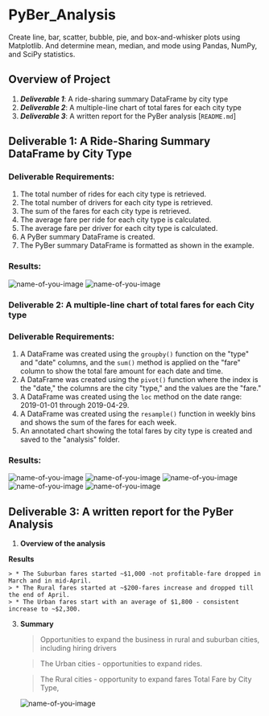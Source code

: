 # PyBer_Analysis

Create line, bar, scatter, bubble, pie, and box-and-whisker plots using Matplotlib. And determine mean, median, and mode using Pandas, NumPy, and SciPy statistics.

## Overview of Project

1. ***Deliverable 1***: A ride-sharing summary DataFrame by city type
2. ***Deliverable 2***: A multiple-line chart of total fares for each city type
3. ***Deliverable 3***: A written report for the PyBer analysis [`README.md`]

## Deliverable 1:  A Ride-Sharing Summary DataFrame by City Type
### Deliverable Requirements:
1. The total number of rides for each city type is retrieved. 
2. The total number of drivers for each city type is retrieved.
3. The sum of the fares for each city type is retrieved.
4. The average fare per ride for each city type is calculated.  
5. The average fare per driver for each city type is calculated. 
6. A PyBer summary DataFrame is created.
7. The PyBer summary DataFrame is formatted as shown in the example.
 
### Results:

![name-of-you-image](https://github.com/Morifingk/PyBer_Analysis/blob/main/5.1.PNG)
![name-of-you-image](https://github.com/Morifingk/PyBer_Analysis/blob/main/5.2.PNG)


### Deliverable 2: A multiple-line chart of total fares for each City type

### Deliverable Requirements:
1. A DataFrame was created using the `groupby()` function on the "type" and "date" columns, and the `sum()` method is applied on the "fare" column to show the total fare amount for each date and time.
2. A DataFrame was created using the `pivot()` function where the index is the "date," the columns are the city "type," and the values are the "fare."
3. A DataFrame was created using the `loc` method on the date range: 2019-01-01 through 2019-04-29.
4. A DataFrame was created using the `resample()` function in weekly bins and shows the sum of the fares for each week.
5. An annotated chart showing the total fares by city type is created and saved to the "analysis" folder.
 
### Results:

![name-of-you-image](https://github.com/Morifingk/PyBer_Analysis/blob/main/5.3.PNG)
![name-of-you-image](https://github.com/Morifingk/PyBer_Analysis/blob/main/5.4.PNG)
![name-of-you-image](https://github.com/Morifingk/PyBer_Analysis/blob/main/5.5.PNG)
![name-of-you-image](https://github.com/Morifingk/PyBer_Analysis/blob/main/5.6.PNG)
![name-of-you-image](https://github.com/Morifingk/PyBer_Analysis/blob/main/5.7.PNG)

## Deliverable 3: A written report for the PyBer Analysis


1. **Overview of the analysis** 

**Results** 

    > * The Suburban fares started ~$1,000 -not profitable-fare dropped in March and in mid-April.  
    > * The Rural fares started at ~$200-fares increase and dropped till the end of April.  
    > * The Urban fares start with an average of $1,800 - consistent increase to ~$2,300. 
       
3. **Summary** 

    > Opportunities to expand the business in rural and suburban cities, including hiring drivers 
    
    > The Urban cities - opportunities to expand rides.  
   
    > The Rural cities - opportunity to expand fares 
     > Total Fare by City Type,

    ![name-of-you-image](https://github.com/Morifingk/PyBer_Analysis/blob/main/5.8.PNG) 
